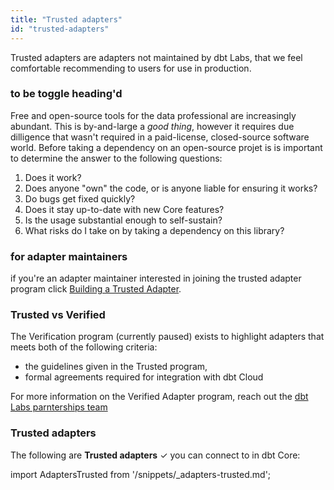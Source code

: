 ```yaml
---
title: "Trusted adapters"
id: "trusted-adapters"
---
```


Trusted adapters are adapters not maintained by dbt Labs, that we feel comfortable recommending to users for use in production.

### to be toggle heading'd

Free and open-source tools for the data professional are increasingly abundant. This is by-and-large a *good thing*, however it requires due dilligence that wasn't required in a paid-license, closed-source software world. Before taking a dependency on an open-source projet is is important to determine the answer to the following questions:

1. Does it work?
2. Does anyone "own" the code, or is anyone liable for ensuring it works?
3. Do bugs get fixed quickly?
4. Does it stay up-to-date with new Core features?
5. Is the usage substantial enough to self-sustain?
6. What risks do I take on by taking a dependency on this library?

### for adapter maintainers

if you're an adapter maintainer interested in joining the trusted adapter program click [Building a Trusted Adapter](8-building-a-trusted-adapter).

### Trusted vs Verified

The Verification program (currently paused) exists to highlight adapters that meets both of the following criteria:

- the guidelines given in the Trusted program,
- formal agreements required for integration with dbt Cloud

For more information on the Verified Adapter program, reach out the [dbt Labs parnterships team](partnerships@dbtlabs.com)


### Trusted adapters

The following are **Trusted adapters** ✓ you can connect to in dbt Core:

import AdaptersTrusted from '/snippets/_adapters-trusted.md';

<AdaptersTrusted />